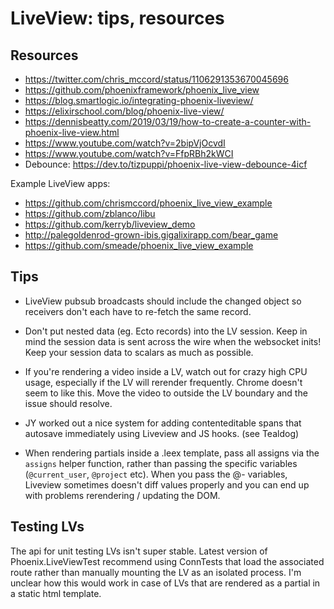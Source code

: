 # LiveView: tips, resources


## Resources

- https://twitter.com/chris_mccord/status/1106291353670045696
- https://github.com/phoenixframework/phoenix_live_view
- https://blog.smartlogic.io/integrating-phoenix-liveview/
- https://elixirschool.com/blog/phoenix-live-view/
- https://dennisbeatty.com/2019/03/19/how-to-create-a-counter-with-phoenix-live-view.html
- https://www.youtube.com/watch?v=2bipVjOcvdI
- https://www.youtube.com/watch?v=FfpRBh2kWCI
- Debounce: https://dev.to/tizpuppi/phoenix-live-view-debounce-4icf

Example LiveView apps:

- https://github.com/chrismccord/phoenix_live_view_example
- https://github.com/zblanco/libu
- https://github.com/kerryb/liveview_demo
- http://palegoldenrod-grown-ibis.gigalixirapp.com/bear_game
- https://github.com/smeade/phoenix_live_view_example


## Tips

  * LiveView pubsub broadcasts should include the changed object so receivers don't each have to re-fetch the same record.

  * Don't put nested data (eg. Ecto records) into the LV session. Keep in mind the session data is sent across the wire when the websocket inits! Keep your session data to scalars as much as possible.

  * If you're rendering a video inside a LV, watch out for crazy high CPU usage, especially if the LV will rerender frequently. Chrome doesn't seem to like this. Move the video to outside the LV boundary and the issue should resolve.

  * JY worked out a nice system for adding contenteditable spans that autosave immediately using Liveview and JS hooks. (see Tealdog)

  * When rendering partials inside a .leex template, pass all assigns via the `assigns` helper function, rather than passing the specific variables (`@current_user`, `@project` etc). When you pass the @- variables, Liveview sometimes doesn't diff values properly and you can end up with problems rerendering / updating the DOM.


## Testing LVs

The api for unit testing LVs isn't super stable. Latest version of Phoenix.LiveViewTest recommend using ConnTests that load the associated route rather than manually mounting the LV as an isolated process. I'm unclear how this would work in case of LVs that are rendered as a partial in a static html template.
